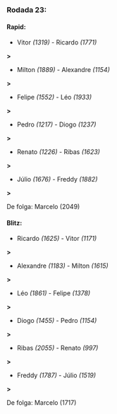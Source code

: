 ### Rodada 23:

#### Rapid:

* Vitor *(1319)*     -     Ricardo *(1771)*

 **>** 
* Milton *(1889)*     -     Alexandre *(1154)*

 **>** 
* Felipe *(1552)*     -     Léo *(1933)*

 **>** 
* Pedro *(1217)*     -     Diogo *(1237)*

 **>** 
* Renato *(1226)*     -     Ribas *(1623)*

 **>** 
* Júlio *(1676)*     -     Freddy *(1882)*

 **>** 

De folga: Marcelo (2049)

#### Blitz:

* Ricardo *(1625)*     -     Vitor *(1171)*

 **>** 
* Alexandre *(1183)*     -     Milton *(1615)*

 **>** 
* Léo *(1861)*     -     Felipe *(1378)*

 **>** 
* Diogo *(1455)*     -     Pedro *(1154)*

 **>** 
* Ribas *(2055)*     -     Renato *(997)*

 **>** 
* Freddy *(1787)*     -     Júlio *(1519)*

 **>** 

De folga: Marcelo (1717)

